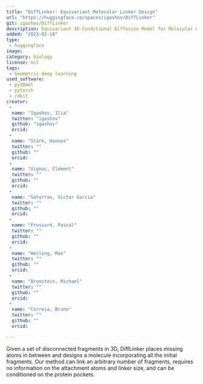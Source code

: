 ```yaml
---
title: "DiffLinker: Equivariant Molecular Linker Design"
url: "https://huggingface.co/spaces/igashov/DiffLinker"
git: igashov/DiffLinker
description: Equivariant 3D-Conditional Diffusion Model for Molecular Linker Design
added: "2023-02-18"
type: 
 - huggingface
image: 
category: biology
license: mit
tags: 
 - Geometric deep learning
used_software:
 - py3Dmol
 - pytorch
 - rdkit
creator: 
 - 
  name: "Igashov, Ilia"
  twitter: "igashov"
  github: "igashov"
  orcid: 
 - 
  name: "Stärk, Hannes"
  twitter: ""
  github: ""
  orcid: 
 - 
  name: "Vignac, Clément"
  twitter: ""
  github: ""
  orcid: 
 - 
  name: "Satorras, Victor Garcia"
  twitter: ""
  github: ""
  orcid: 
 - 
  name: "Frossard, Pascal"
  twitter: ""
  github: ""
  orcid: 
 - 
  name: "Welling, Max"
  twitter: ""
  github: ""
  orcid: 
 - 
  name: "Bronstein, Michael"
  twitter: ""
  github: ""
  orcid: 
 - 
  name: "Correia, Bruno"
  twitter: ""
  github: ""
  orcid: 

---
```

Given a set of disconnected fragments in 3D, DiffLinker places missing atoms in between and designs a molecule incorporating all the initial fragments. Our method can link an arbitrary number of fragments, requires no information on the attachment atoms and linker size, and can be conditioned on the protein pockets.
